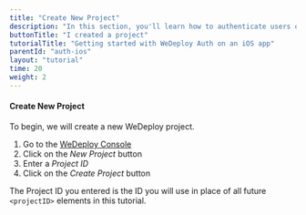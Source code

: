 ```yaml
---
title: "Create New Project"
description: "In this section, you'll learn how to authenticate users on an iOS app using the WeDeploy Swift API Client."
buttonTitle: "I created a project"
tutorialTitle: "Getting started with WeDeploy Auth on an iOS app"
parentId: "auth-ios"
layout: "tutorial"
time: 20
weight: 2
---
```


#### Create New Project

To begin, we will create a new WeDeploy project.

1. Go to the <a href="https://console.wedeploy.com" target="_blank">WeDeploy Console</a>
2. Click on the _New Project_ button
3. Enter a _Project ID_
4. Click on the _Create Project_ button

The Project ID you entered is the ID you will use in place of all future `<projectID>` elements in this tutorial.
